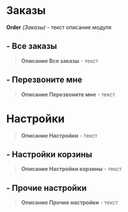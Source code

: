 # Заказы

**Order** *(Заказы)* - текст описание модуля

## - Все заказы
>**Описание Все заказы** - текст

## - Перезвоните мне
>**Описание Перезвоните мне** - текст



# Настройки
>**Описание Настройки** - текст

## - Настройки корзины
>**Описание Настройки корзины** - текст

## - Прочие настройки
>**Описание Прочие настройки** - текст